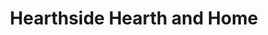 ---
title: "Hearthside Hearth and Home"
url: /cleveland/hearthside-hearth-and-home/
shop: Kamine & Öfen
---